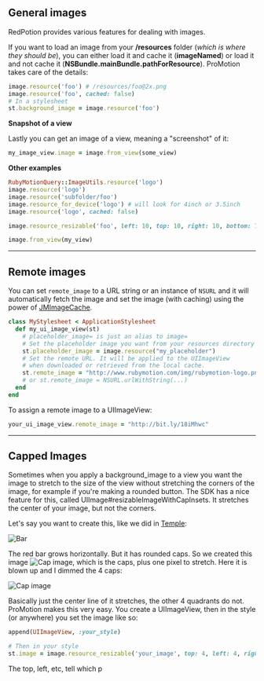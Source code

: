 ## General images

RedPotion provides various features for dealing with images.

If you want to load an image from your **/resources** folder (_which is where they should be_), you can either load it and cache it (**imageNamed**) or load it and not cache it (**NSBundle.mainBundle.pathForResource**). ProMotion takes care of the details:

```ruby
image.resource('foo') # /resources/foo@2x.png
image.resource('foo', cached: false)
# In a stylesheet
st.background_image = image.resource('foo')
```

**Snapshot of a view**

Lastly you can get an image of a view, meaning a "screenshot" of it:

```ruby
my_image_view.image = image.from_view(some_view)
```

**Other examples**

```ruby
RubyMotionQuery::ImageUtils.resource('logo')
image.resource('logo')
image.resource('subfolder/foo')
image.resource_for_device('logo') # will look for 4inch or 3.5inch
image.resource('logo', cached: false)

image.resource_resizable('foo', left: 10, top: 10, right: 10, bottom: 10)

image.from_view(my_view)
```

------

## Remote images

You can set `remote_image` to a URL string or an instance of `NSURL` and it will automatically fetch the image and set the image (with caching) using the power of [JMImageCache](https://github.com/jakemarsh/JMImageCache).

```ruby
class MyStylesheet < ApplicationStylesheet
  def my_ui_image_view(st)
    # placeholder_image= is just an alias to image=
    # Set the placeholder image you want from your resources directory
    st.placeholder_image = image.resource("my_placeholder")
    # Set the remote URL. It will be applied to the UIImageView
    # when downloaded or retrieved from the local cache.
    st.remote_image = "http://www.rubymotion.com/img/rubymotion-logo.png"
    # or st.remote_image = NSURL.urlWithString(...)
  end
end
```

To assign a remote image to a UIImageView:

```ruby
your_ui_image_view.remote_image = "http://bit.ly/18iMhwc"
```

------

## Capped Images

Sometimes when you apply a background_image to a view you want the image to stretch to the size of the view without stretching the corners of the image, for example if you're making a rounded button. The SDK has a nice feature for this, called UIImage#resizableImageWithCapInsets. It stretches the center of your image, but not the corners.

Let's say you want to create this, like we did in [Temple](http://app.temple.cx/):

![Bar](https://ir_wp.s3.amazonaws.com/wp-content/uploads/sites/18/2014/03/bar.png)

The red bar grows horizontally. But it has rounded caps. So we created this image ![Cap image](https://ir_wp.s3.amazonaws.com/wp-content/uploads/sites/18/2014/03/bar_poor@2x.png), which is the caps, plus one pixel to stretch. Here it is blown up and I dimmed the 4 caps:

![Cap image](https://ir_wp.s3.amazonaws.com/wp-content/uploads/sites/18/2014/03/blown_up.png)

Basically just the center line of it stretches, the other 4 quadrants do not. ProMotion makes this very easy. You create a UIImageView, then in the style (or anywhere) you set the image like so:

```ruby
append(UIImageView, :your_style)

# Then in your style
st.image = image.resource_resizable('your_image', top: 4, left: 4, right: 4, bottom: 4)
```

The top, left, etc, tell which p

